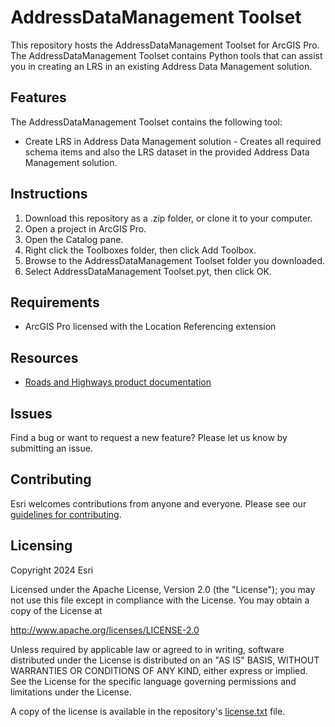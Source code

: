# AddressDataManagement Toolset

This repository hosts the AddressDataManagement Toolset for ArcGIS Pro. The AddressDataManagement Toolset contains Python tools that can assist you in creating an LRS in an existing Address Data Management solution. 

## Features

The AddressDataManagement Toolset contains the following tool:
* Create LRS in Address Data Management solution - Creates all required schema items and also the LRS dataset in the provided Address Data Management solution.

## Instructions

1. Download this repository as a .zip folder, or clone it to your computer.
2. Open a project in ArcGIS Pro.
3. Open the Catalog pane.
4. Right click the Toolboxes folder, then click Add Toolbox.
5. Browse to the AddressDataManagement Toolset folder you downloaded.
6. Select AddressDataManagement Toolset.pyt, then click OK.

## Requirements

* ArcGIS Pro licensed with the Location Referencing extension

## Resources

* [Roads and Highways product documentation](https://pro.arcgis.com/en/pro-app/latest/help/production/roads-highways/)

## Issues

Find a bug or want to request a new feature?  Please let us know by submitting an issue.

## Contributing

Esri welcomes contributions from anyone and everyone. Please see our [guidelines for contributing](https://github.com/esri/contributing).

## Licensing
Copyright 2024 Esri

Licensed under the Apache License, Version 2.0 (the "License");
you may not use this file except in compliance with the License.
You may obtain a copy of the License at

   http://www.apache.org/licenses/LICENSE-2.0

Unless required by applicable law or agreed to in writing, software
distributed under the License is distributed on an "AS IS" BASIS,
WITHOUT WARRANTIES OR CONDITIONS OF ANY KIND, either express or implied.
See the License for the specific language governing permissions and
limitations under the License.

A copy of the license is available in the repository's [license.txt]( https://raw.github.com/Esri/quickstart-map-js/master/license.txt) file.
